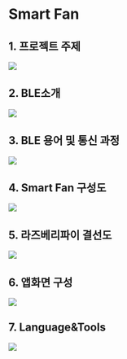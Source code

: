 # Smart Fan
<h2> 1. 프로젝트 주제</h2>
<img src = https://user-images.githubusercontent.com/57284689/209558497-ea1b15df-b679-4dff-9bfa-a008379aa380.jpg>
<h2> 2. BLE소개</h2>
<img src = https://user-images.githubusercontent.com/57284689/209558538-e1d7270e-2c65-4ca2-a01d-d2c956025641.jpg>
<h2> 3. BLE 용어 및 통신 과정</h2>
<img src = https://user-images.githubusercontent.com/57284689/209558589-1a15e381-02ee-47ba-98cf-1b1523a33176.jpg>
<h2> 4. Smart Fan 구성도</h2>
<img src = https://user-images.githubusercontent.com/57284689/209558645-c9f742c7-be99-46b4-b0dc-3e3cefde31ae.jpg>
<h2> 5. 라즈베리파이 결선도</h2>
<img src = https://user-images.githubusercontent.com/57284689/209558678-3aff9a25-a958-4eaa-a952-1cb3eb47c329.jpg>
<h2> 6. 앱화면 구성</h2>
<img src = https://user-images.githubusercontent.com/57284689/209558713-9e2cba65-2be2-4314-8bfa-765fc4817ca3.jpg>
<h2> 7. Language&Tools</h2>
<img src = https://user-images.githubusercontent.com/57284689/209558747-8e61cc90-8d86-4072-81b0-094c0627ff26.jpg>
